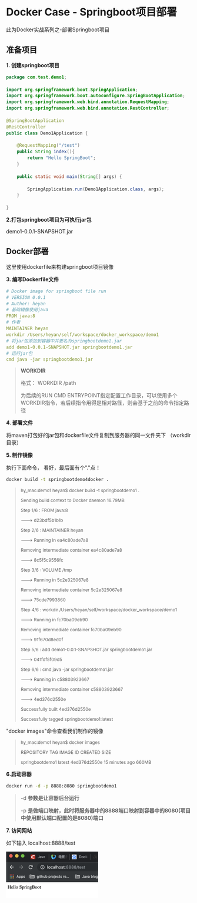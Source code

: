 # Docker Case - Springboot项目部署

此为Docker实战系列之-部署Springboot项目



## 准备项目

**1. 创建springboot项目**

```java
package com.test.demo1;

import org.springframework.boot.SpringApplication;
import org.springframework.boot.autoconfigure.SpringBootApplication;
import org.springframework.web.bind.annotation.RequestMapping;
import org.springframework.web.bind.annotation.RestController;

@SpringBootApplication
@RestController
public class Demo1Application {

    @RequestMapping("/test")
    public String index(){
        return "Hello SpringBoot";
    }

    public static void main(String[] args) {

        SpringApplication.run(Demo1Application.class, args);
    }

}
```

**2.打包springboot项目为可执行jar包**

demo1-0.0.1-SNAPSHOT.jar



## Docker部署

这里使用dockerfile来构建springboot项目镜像

**3. 编写Dockerfile文件**

```yaml
# Docker image for springboot file run
# VERSION 0.0.1
# Author: heyan
# 基础镜像使用java
FROM java:8
# 作者
MAINTAINER heyan
workdir /Users/heyan/self/workspace/docker_workspace/demo1
# 将jar包添加到容器中并更名为springbootdemo1.jar
add demo1-0.0.1-SNAPSHOT.jar springbootdemo1.jar
# 运行jar包
cmd java -jar springbootdemo1.jar
```

> **WORKDIR**
>
> 格式： WORKDIR /path
>
> 为后续的RUN CMD ENTRYPOINT指定配置工作目录，可以使用多个WORKDIR指令，若后续指令用得是相对路径，则会基于之前的命令指定路径



**4. 部署文件**

将maven打包好的jar包和dockerfile文件复制到服务器的同一文件夹下 （workdir 目录）



**5. 制作镜像**

执行下面命令， 看好，最后面有个"."点！

```sh
docker build -t springbootdemo4docker .
```

> <font style="font-size:12px;">
>
> hy_mac:demo1 heyan$ docker build -t springbootdemo1 .
>
> Sending build context to Docker daemon  16.79MB
>
> Step 1/6 : FROM java:8
>
>  ---> d23bdf5b1b1b
>
> Step 2/6 : MAINTAINER heyan
>
>  ---> Running in ea4c80ade7a8
>
> Removing intermediate container ea4c80ade7a8
>
>  ---> 8c5f5c9556fc
>
> Step 3/6 : VOLUME /tmp
>
>  ---> Running in 5c2e325067e8
>
> Removing intermediate container 5c2e325067e8
>
>  ---> 75cde7993860
>
> Step 4/6 : workdir /Users/heyan/self/workspace/docker_workspace/demo1
>
>  ---> Running in fc70ba09eb90
>
> Removing intermediate container fc70ba09eb90
>
>  ---> 91f670d8ed0f
>
> Step 5/6 : add demo1-0.0.1-SNAPSHOT.jar springbootdemo1.jar
>
>  ---> 041fdf5f09d5
>
> Step 6/6 : cmd java -jar springbootdemo1.jar
>
>  ---> Running in c58803923667
>
> Removing intermediate container c58803923667
>
>  ---> 4ed376d2550e
>
> Successfully built 4ed376d2550e
>
> Successfully tagged springbootdemo1:latest
>
> </font>

"docker images"命令查看我们制作的镜像

><font style="font-size:12px;">
>
>hy_mac:demo1 heyan$ docker images
>
>REPOSITORY          TAG                 IMAGE ID            CREATED             SIZE
>
>springbootdemo1     latest              4ed376d2550e        15 minutes ago      660MB
>
></font>



**6.启动容器**

```sh
docker run -d -p 8888:8080 springbootdemo1
```

>-d **参数是让容器后台运行** 
>
>-p **是做端口映射，此时将服务器中的8888端口映射到容器中的8080(项目中使用默认端口配置的是8080)端口**



**7. 访问网站**

如下输入 localhost:8888/test

<div style="display:flex;"><img src="./images/dcs-1.jpg" alt="" style="zoom:40%;display:block;" align="left"/></div>